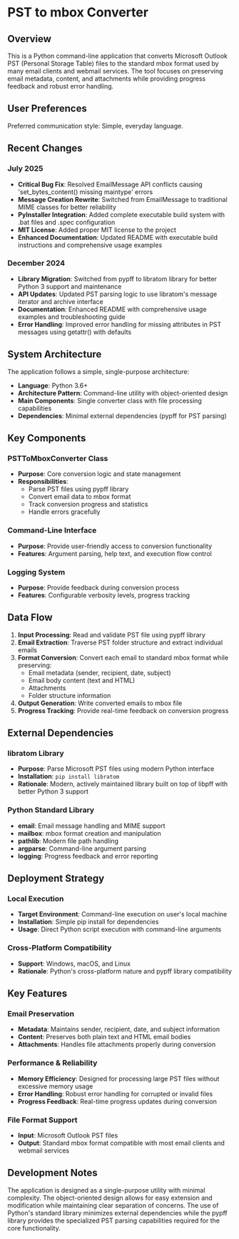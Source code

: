 # PST to mbox Converter

## Overview

This is a Python command-line application that converts Microsoft Outlook PST (Personal Storage Table) files to the standard mbox format used by many email clients and webmail services. The tool focuses on preserving email metadata, content, and attachments while providing progress feedback and robust error handling.

## User Preferences

Preferred communication style: Simple, everyday language.

## Recent Changes

### July 2025
- **Critical Bug Fix**: Resolved EmailMessage API conflicts causing 'set_bytes_content() missing maintype' errors
- **Message Creation Rewrite**: Switched from EmailMessage to traditional MIME classes for better reliability
- **PyInstaller Integration**: Added complete executable build system with .bat files and .spec configuration
- **MIT License**: Added proper MIT license to the project
- **Enhanced Documentation**: Updated README with executable build instructions and comprehensive usage examples

### December 2024
- **Library Migration**: Switched from pypff to libratom library for better Python 3 support and maintenance
- **API Updates**: Updated PST parsing logic to use libratom's message iterator and archive interface
- **Documentation**: Enhanced README with comprehensive usage examples and troubleshooting guide
- **Error Handling**: Improved error handling for missing attributes in PST messages using getattr() with defaults

## System Architecture

The application follows a simple, single-purpose architecture:

- **Language**: Python 3.6+
- **Architecture Pattern**: Command-line utility with object-oriented design
- **Main Components**: Single converter class with file processing capabilities
- **Dependencies**: Minimal external dependencies (pypff for PST parsing)

## Key Components

### PSTToMboxConverter Class
- **Purpose**: Core conversion logic and state management
- **Responsibilities**: 
  - Parse PST files using pypff library
  - Convert email data to mbox format
  - Track conversion progress and statistics
  - Handle errors gracefully

### Command-Line Interface
- **Purpose**: Provide user-friendly access to conversion functionality
- **Features**: Argument parsing, help text, and execution flow control

### Logging System
- **Purpose**: Provide feedback during conversion process
- **Features**: Configurable verbosity levels, progress tracking

## Data Flow

1. **Input Processing**: Read and validate PST file using pypff library
2. **Email Extraction**: Traverse PST folder structure and extract individual emails
3. **Format Conversion**: Convert each email to standard mbox format while preserving:
   - Email metadata (sender, recipient, date, subject)
   - Email body content (text and HTML)
   - Attachments
   - Folder structure information
4. **Output Generation**: Write converted emails to mbox file
5. **Progress Tracking**: Provide real-time feedback on conversion progress

## External Dependencies

### libratom Library
- **Purpose**: Parse Microsoft PST files using modern Python interface
- **Installation**: `pip install libratom`
- **Rationale**: Modern, actively maintained library built on top of libpff with better Python 3 support

### Python Standard Library
- **email**: Email message handling and MIME support
- **mailbox**: mbox format creation and manipulation
- **pathlib**: Modern file path handling
- **argparse**: Command-line argument parsing
- **logging**: Progress feedback and error reporting

## Deployment Strategy

### Local Execution
- **Target Environment**: Command-line execution on user's local machine
- **Installation**: Simple pip install for dependencies
- **Usage**: Direct Python script execution with command-line arguments

### Cross-Platform Compatibility
- **Support**: Windows, macOS, and Linux
- **Rationale**: Python's cross-platform nature and pypff library compatibility

## Key Features

### Email Preservation
- **Metadata**: Maintains sender, recipient, date, and subject information
- **Content**: Preserves both plain text and HTML email bodies
- **Attachments**: Handles file attachments properly during conversion

### Performance & Reliability
- **Memory Efficiency**: Designed for processing large PST files without excessive memory usage
- **Error Handling**: Robust error handling for corrupted or invalid files
- **Progress Feedback**: Real-time progress updates during conversion

### File Format Support
- **Input**: Microsoft Outlook PST files
- **Output**: Standard mbox format compatible with most email clients and webmail services

## Development Notes

The application is designed as a single-purpose utility with minimal complexity. The object-oriented design allows for easy extension and modification while maintaining clear separation of concerns. The use of Python's standard library minimizes external dependencies while the pypff library provides the specialized PST parsing capabilities required for the core functionality.
